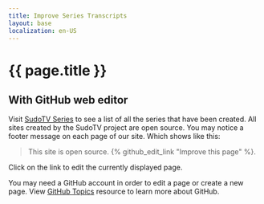 ```yaml
---
title: Improve Series Transcripts
layout: base
localization: en-US
---
```


# {{ page.title }}

## With GitHub web editor

Visit [SudoTV Series](https://series.sudo.tv) to see a list of all the series that have been created. All sites created by the SudoTV project are open source. You may notice a footer message on each page of our site. Which shows like this:

> This site is open source. {% github_edit_link "Improve this page" %}.

Click on the link to edit the currently displayed page.

You may need a GitHub account in order to edit a page or create a new page. View [GitHub Topics](https://resource.sudo.tv/topic/github) resource to learn more about GitHub.
